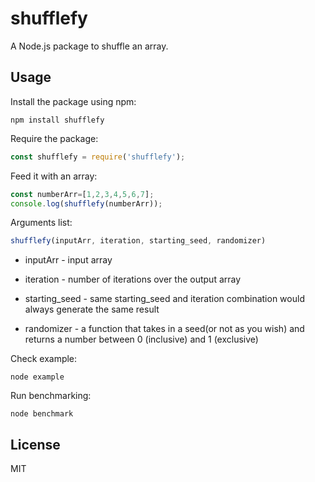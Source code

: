 # shufflefy
A Node.js package to shuffle an array. 

## Usage

Install the package using npm:

    npm install shufflefy

Require the package:
```js
const shufflefy = require('shufflefy');
```

Feed it with an array:
```js
const numberArr=[1,2,3,4,5,6,7];
console.log(shufflefy(numberArr));
```

Arguments list:
```js
shufflefy(inputArr, iteration, starting_seed, randomizer)
```
+ inputArr - input array

+ iteration - number of iterations over the output array

+ starting_seed - same starting_seed and iteration combination would always generate the same result

+ randomizer - a function that takes in a seed(or not as you wish) and returns a number between 0 (inclusive) and 1 (exclusive)

Check example:

	node example

Run benchmarking:

	node benchmark

## License

MIT